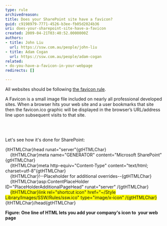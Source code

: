 ```yaml
---
type: rule
archivedreason: 
title: Does your SharePoint site have a favicon?
guid: c9198979-7771-4526-b3ee-fb05d2024b36
uri: does-your-sharepoint-site-have-a-favicon
created: 2009-04-21T03:40:52.0000000Z
authors:
- title: John Liu
  url: https://ssw.com.au/people/john-liu
- title: Adam Cogan
  url: https://ssw.com.au/people/adam-cogan
related:
- do-you-have-a-favicon-in-your-webpage
redirects: []

---
```



<p>​All websites should be following 
   <a href="http&#58;//www.ssw.com.au/ssw/Standards/Rules/RulestoBetterWebsitesGraphics.aspx#Favicon">the favicon rule</a>.</p><p>A Favicon is a small image file included on nearly all professional developed sites. When a browser hits your web site and a user bookmarks that site then the favicon.ico graphic will be displayed in the browser’s URL/address line upon subsequent visits to that site. </p>
<br><excerpt class='endintro'></excerpt><br>
<p>Let's see how it's done for SharePoint&#58;</p>
<div class="greyBox">
   <p>{ltHTMLChar}head runat=&quot;server&quot;{gtHTMLChar} 
      <br> &#160;&#160;&#160; {ltHTMLChar}meta name=&quot;GENERATOR&quot; content=&quot;Microsoft SharePoint&quot;{gtHTMLChar} 
      <br> &#160;&#160;&#160; {ltHTMLChar}meta http-equiv=&quot;Content-Type&quot; content=&quot;text/html; charset=utf-8&quot;{gtHTMLChar}  
      <br> &#160;&#160;&#160; {ltHTMLChar}!--Placeholder for additional overrides--{gtHTMLChar} 
      <br> &#160;&#160;&#160; {ltHTMLChar}asp&#58;ContentPlaceHolder ID=&quot;PlaceHolderAdditionalPageHead&quot; runat=&quot;server&quot; /{gtHTMLChar} 
      <br> &#160;&#160;&#160; 
      <font style="background-color&#58;#ffff00;">{ltHTMLChar}link rel=&quot;shortcut icon&quot; href=&quot;~/Style Library/Images/SSW/Rules/ssw.ico&quot; type=&quot;image/x-icon&quot; /{gtHTMLChar}</font><br> {ltHTMLChar}/head{gtHTMLChar} </p></div> 
<span><strong>Figure&#58; One line of HTML lets you add your company's icon to&#160; your web page</strong></span>


